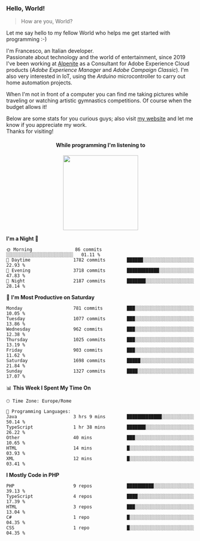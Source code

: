 ### Hello, World!

> How are you, World?

Let me say hello to my fellow World who helps me get started with programming :-)

I'm Francesco, an Italian developer.  
Passionate about technology and the world of entertainment, since 2019 I've been working at [Alpenite](https://www.alpenite.com) as a Consultant for Adobe Experience Cloud products (*Adobe Experience Manager* and *Adobe Campaign Classic*). I'm also very interested in IoT, using the *Arduino* microcontroller to carry out home automation projects.

When I'm not in front of a computer you can find me taking pictures while traveling or watching artistic gymnastics competitions. Of course when the budget allows it!

Below are some stats for you curious guys; also visit [my website](https://www.francescorega.eu) and let me know if you appreciate my work.  
Thanks for visiting!

<div align="center">
  <h4>While programming I'm listening to</h4>
  <a href="https://apps.francescorega.eu/now-playing/11147232609" target="_blank"><img src="https://apps.francescorega.eu/now-playing/11147232609" width="200"></a>
</div>

<!--START_SECTION:waka-->
**I'm a Night 🦉** 

```text
🌞 Morning                86 commits          ░░░░░░░░░░░░░░░░░░░░░░░░░   01.11 % 
🌆 Daytime                1782 commits        ██████░░░░░░░░░░░░░░░░░░░   22.93 % 
🌃 Evening                3718 commits        ████████████░░░░░░░░░░░░░   47.83 % 
🌙 Night                  2187 commits        ███████░░░░░░░░░░░░░░░░░░   28.14 % 
```
📅 **I'm Most Productive on Saturday** 

```text
Monday                   781 commits         ███░░░░░░░░░░░░░░░░░░░░░░   10.05 % 
Tuesday                  1077 commits        ███░░░░░░░░░░░░░░░░░░░░░░   13.86 % 
Wednesday                962 commits         ███░░░░░░░░░░░░░░░░░░░░░░   12.38 % 
Thursday                 1025 commits        ███░░░░░░░░░░░░░░░░░░░░░░   13.19 % 
Friday                   903 commits         ███░░░░░░░░░░░░░░░░░░░░░░   11.62 % 
Saturday                 1698 commits        █████░░░░░░░░░░░░░░░░░░░░   21.84 % 
Sunday                   1327 commits        ████░░░░░░░░░░░░░░░░░░░░░   17.07 % 
```


📊 **This Week I Spent My Time On** 

```text
🕑︎ Time Zone: Europe/Rome

💬 Programming Languages: 
Java                     3 hrs 9 mins        █████████████░░░░░░░░░░░░   50.14 % 
TypeScript               1 hr 38 mins        ███████░░░░░░░░░░░░░░░░░░   26.22 % 
Other                    40 mins             ███░░░░░░░░░░░░░░░░░░░░░░   10.65 % 
HTML                     14 mins             █░░░░░░░░░░░░░░░░░░░░░░░░   03.93 % 
XML                      12 mins             █░░░░░░░░░░░░░░░░░░░░░░░░   03.41 % 
```

**I Mostly Code in PHP** 

```text
PHP                      9 repos             ██████████░░░░░░░░░░░░░░░   39.13 % 
TypeScript               4 repos             ████░░░░░░░░░░░░░░░░░░░░░   17.39 % 
HTML                     3 repos             ███░░░░░░░░░░░░░░░░░░░░░░   13.04 % 
C#                       1 repo              █░░░░░░░░░░░░░░░░░░░░░░░░   04.35 % 
CSS                      1 repo              █░░░░░░░░░░░░░░░░░░░░░░░░   04.35 % 
```




<!--END_SECTION:waka-->
